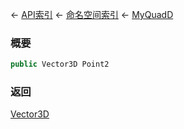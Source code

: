 ← [API索引](Api-Index) ← [命名空间索引](Namespace-Index) ← [MyQuadD](VRageMath.MyQuadD)

### 概要

```csharp
public Vector3D Point2
```

### 返回

[Vector3D](VRageMath.Vector3D)

